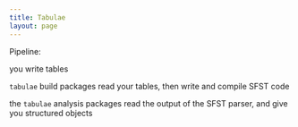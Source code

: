 ```yaml
---
title: Tabulae
layout: page
---
```




Pipeline:

you write tables

`tabulae` build packages read your tables, then write and compile SFST code

the `tabulae` analysis packages read the output of the SFST parser, and give you structured objects
